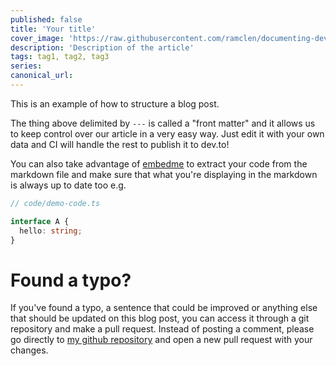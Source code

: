 ```yaml
---
published: false
title: 'Your title'
cover_image: 'https://raw.githubusercontent.com/ramclen/documenting-dev/master/blog-posts/NAME-OF-YOUR-BLOG-POST/assets/your-asset.png'
description: 'Description of the article'
tags: tag1, tag2, tag3
series:
canonical_url:
---
```


This is an example of how to structure a blog post.

The thing above delimited by `---` is called a "front matter" and it allows us to keep control over our article in a very easy way. Just edit it with your own data and CI will handle the rest to publish it to dev.to!

You can also take advantage of [embedme](https://github.com/zakhenry/embedme) to extract your code from the markdown file and make sure that what you're displaying in the markdown is always up to date too e.g.

```ts
// code/demo-code.ts

interface A {
  hello: string;
}
```

# Found a typo?

If you've found a typo, a sentence that could be improved or anything else that should be updated on this blog post, you can access it through a git repository and make a pull request. Instead of posting a comment, please go directly to [my github repository](https://github.com/ramclen/documenting-dev) and open a new pull request with your changes.
